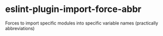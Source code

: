 # eslint-plugin-import-force-abbr
Forces to import specific modules into specific variable names (practically abbreviations)
